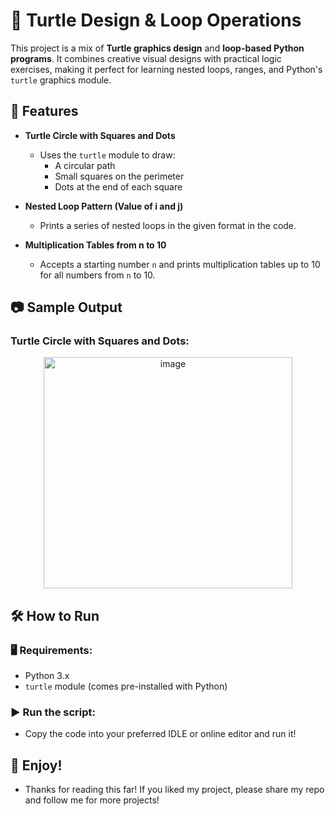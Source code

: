 # 🐢 Turtle Design & Loop Operations

This project is a mix of **Turtle graphics design** and **loop-based Python programs**. It combines creative visual designs with practical logic exercises, making it perfect for learning nested loops, ranges, and Python's `turtle` graphics module.


## 📌 Features

- **Turtle Circle with Squares and Dots**
   - Uses the `turtle` module to draw:
     - A circular path
     - Small squares on the perimeter
     - Dots at the end of each square

- **Nested Loop Pattern (Value of i and j)**
   - Prints a series of nested loops in the given format in the code.

- **Multiplication Tables from n to 10**
   - Accepts a starting number `n` and prints multiplication tables up to 10 for all numbers from `n` to 10.


## 📷 Sample Output

### Turtle Circle with Squares and Dots:
<p style="text-align: center;">
  <img width="398" height="370" alt="image" src="https://github.com/user-attachments/assets/b6848fde-7950-4ed0-90a0-e2c7861d3c8f" />
</p>


## 🛠 How to Run

### 🖥 Requirements:
- Python 3.x
- `turtle` module (comes pre-installed with Python)


### ▶️ Run the script:
- Copy the code into your preferred IDLE or online editor and run it!


## 🌱 Enjoy!
- Thanks for reading this far! If you liked my project, please share my repo and follow me for more projects!
